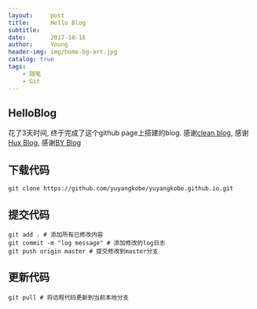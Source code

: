 ```yaml
---
layout:     post
title:      Hello Blog
subtitle:   
date:       2017-10-16
author:     Young
header-img: img/home-bg-art.jpg
catalog: true
tags:
    - 随笔
    - Git
---
```


## HelloBlog
花了3天时间, 终于完成了这个github page上搭建的blog.
感谢[clean blog](https://github.com/BlackrockDigital/startbootstrap-clean-blog-jekyll/), 感谢[Hux Blog](https://github.com/Huxpro/huxpro.github.io), 感谢[BY Blog](https://github.com/qiubaiying/qiubaiying.github.io)

## 下载代码
```git
git clone https://github.com/yuyangkobe/yuyangkobe.github.io.git
```

## 提交代码
```git
git add . # 添加所有已修改内容
git commit -m "log message" # 添加修改的log日志
git push origin master # 提交修改到master分支
```

## 更新代码
```git
git pull # 将远程代码更新到当前本地分支
```